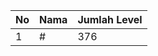 | No | Nama            | Jumlah Level |
|----|-----------------|--------------|
| 1  | #    |    376        |
